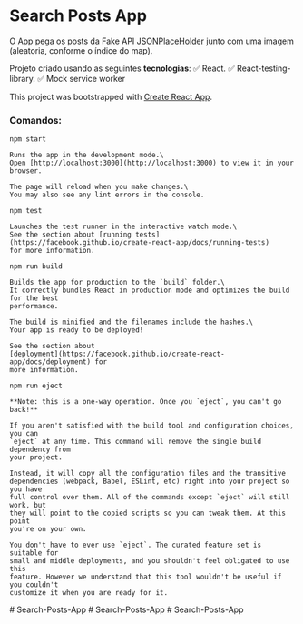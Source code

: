 # Search Posts App

O App pega os posts da Fake API
[JSONPlaceHolder](https://jsonplaceholder.typicode.com/) junto com uma imagem
(aleatoria, conforme o índice do map).

Projeto criado usando as seguintes **tecnologias**: ✅ React. ✅
React-testing-library. ✅ Mock service worker

This project was bootstrapped with
[Create React App](https://github.com/facebook/create-react-app).

### Comandos:

```
npm start

Runs the app in the development mode.\
Open [http://localhost:3000](http://localhost:3000) to view it in your browser.

The page will reload when you make changes.\
You may also see any lint errors in the console.

npm test

Launches the test runner in the interactive watch mode.\
See the section about [running tests](https://facebook.github.io/create-react-app/docs/running-tests)
for more information.

npm run build

Builds the app for production to the `build` folder.\
It correctly bundles React in production mode and optimizes the build for the best
performance.

The build is minified and the filenames include the hashes.\
Your app is ready to be deployed!

See the section about
[deployment](https://facebook.github.io/create-react-app/docs/deployment) for
more information.

npm run eject

**Note: this is a one-way operation. Once you `eject`, you can't go back!**

If you aren't satisfied with the build tool and configuration choices, you can
`eject` at any time. This command will remove the single build dependency from
your project.

Instead, it will copy all the configuration files and the transitive
dependencies (webpack, Babel, ESLint, etc) right into your project so you have
full control over them. All of the commands except `eject` will still work, but
they will point to the copied scripts so you can tweak them. At this point
you're on your own.

You don't have to ever use `eject`. The curated feature set is suitable for
small and middle deployments, and you shouldn't feel obligated to use this
feature. However we understand that this tool wouldn't be useful if you couldn't
customize it when you are ready for it.

```

#   S e a r c h - P o s t s - A p p     #   S e a r c h - P o s t s - A p p     #   S e a r c h - P o s t s - A p p     
